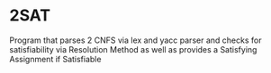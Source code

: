 # 2SAT
Program that parses 2 CNFS via lex and yacc parser and checks for satisfiability via Resolution Method as well as provides a Satisfying Assignment if Satisfiable 
